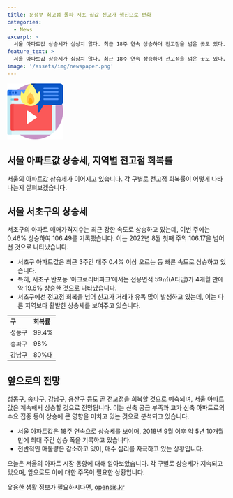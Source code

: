 ```yaml
---
title: 문정부 최고점 돌파 서초 집값 신고가 행진으로 변화
categories:
  - News
excerpt: >
  서울 아파트값 상승세가 심상치 않다. 최근 18주 연속 상승하며 전고점을 넘은 곳도 있다. 서초구는 최근 0.46% 상승하며 전고점을 돌파했고, 다른 지역도 회복세가 빠르게 나타나고 있다. 신축 공급 부족 우려로 매수세가 늘어나고, 서초구의 고급 아파트 가격은 빠르게 상승하고 있다. 다른 상급지도 곧 전고점을 돌파할 전망이며, 전반적인 매물량은 감소하는 추세다. 이에 따라 가격 상승으로 인한 주거 상향이동으로 인해 서울 아파트값은 계속해서 상승할 것으로 예상된다.
feature_text: >
  서울 아파트값 상승세가 심상치 않다. 최근 18주 연속 상승하며 전고점을 넘은 곳도 있다. 서초구는 최근 0.46% 상승하며 전고점을 돌파했고, 다른 지역도 회복세가 빠르게 나타나고 있다. 신축 공급 부족 우려로 매수세가 늘어나고, 서초구의 고급 아파트 가격은 빠르게 상승하고 있다. 다른 상급지도 곧 전고점을 돌파할 전망이며, 전반적인 매물량은 감소하는 추세다. 이에 따라 가격 상승으로 인한 주거 상향이동으로 인해 서울 아파트값은 계속해서 상승할 것으로 예상된다.
image: '/assets/img/newspaper.png'
---
```


<p><img src="/assets/img/news.png" alt="rentncar 속보" /></p>

<h2 data-ke-size="size26">서울 아파트값 상승세, 지역별 전고점 회복률</h2>

<p data-ke-size="size16">서울의 아파트값 상승세가 이어지고 있습니다. 각 구별로 전고점 회복률이 어떻게 나타나는지 살펴보겠습니다.</p>

<h2 data-ke-size="size24">서울 서초구의 상승세</h2>

<p data-ke-size="size16">서초구의 아파트 매매가격지수는 최근 강한 속도로 상승하고 있는데, 이번 주에는 0.46% 상승하여 106.49를 기록했습니다. 이는 2022년 8월 첫째 주의 106.17을 넘어선 것으로 나타났습니다.</p>

<ul>
  <li>서초구 아파트값은 최근 3주간 매주 0.4% 이상 오르는 등 빠른 속도로 상승하고 있습니다.</li>
  <li>특히, 서초구 반포동 ‘아크로리버파크’에서는 전용면적 59㎡(A타입)가 4개월 만에 약 19.6% 상승한 것으로 나타났습니다.</li>
  <li>서초구에선 전고점 회복을 넘어 신고가 거래가 유독 많이 발생하고 있는데, 이는 다른 지역보다 활발한 상승세를 보여주고 있습니다.</li>
</ul>

<table>
  <tr>
    <td><b>구</b></td>
    <td><b>회복률</b></td>
  </tr>
  <tr>
    <td>성동구</td>
    <td>99.4%</td>
  </tr>
  <tr>
    <td>송파구</td>
    <td>98%</td>
  </tr>
  <tr>
    <td>강남구</td>
    <td>80%대</td>
  </tr>
</table>

<h2 data-ke-size="size24">앞으로의 전망</h2>

<p data-ke-size="size16">성동구, 송파구, 강남구, 용산구 등도 곧 전고점을 회복할 것으로 예측되며, 서울 아파트값은 계속해서 상승할 것으로 전망됩니다. 이는 신축 공급 부족과 고가 신축 아파트로의 수요 집중 등이 상승에 큰 영향을 미치고 있는 것으로 분석되고 있습니다.</p>

<ul>
  <li>서울 아파트값은 18주 연속으로 상승세를 보이며, 2018년 9월 이후 약 5년 10개월 만에 최대 주간 상승 폭을 기록하고 있습니다.</li>
  <li>전반적인 매물량은 감소하고 있어, 매수 심리를 자극하고 있는 상황입니다.</li>
</ul>

<p data-ke-size="size16">오늘은 서울의 아파트 시장 동향에 대해 알아보았습니다. 각 구별로 상승세가 지속되고 있으며, 앞으로도 이에 대한 주목이 필요한 상황입니다.</p>
유용한 생활 정보가 필요하시다면, <a href="https://opensis.kr" rel="dofollow">opensis.kr</a>


